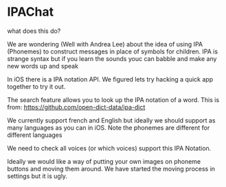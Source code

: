 # IPAChat

what does this do?

We are wondering (Well with Andrea Lee) about the idea of using IPA (Phonemes) to construct messages in place of symbols for children. IPA is strange syntax but if you learn the sounds youc can babble and make any new words up and speak

In iOS there is a IPA notation API. We figured lets try hacking a quick app together to try it out. 

The search feature allows you to look up the IPA notation of a word. This is from: https://github.com/open-dict-data/ipa-dict

We currently support french and English but ideally we should support as many languages as you can in iOS. Note the phonemes are different for different languages

We need to check all voices (or which voices) support this IPA Notation. 

Ideally we would like a way of putting your own images on phoneme buttons and moving them around. We have started the moving process in settings but it is ugly. 







